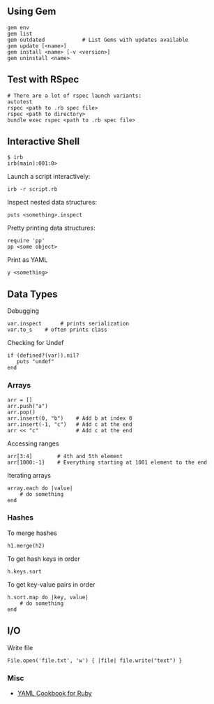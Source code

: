 ## Using Gem

    gem env
    gem list
    gem outdated            # List Gems with updates available
    gem update [<name>]
    gem install <name> [-v <version>]
    gem uninstall <name>

## Test with RSpec

    # There are a lot of rspec launch variants:
    autotest
    rspec <path to .rb spec file>
    rspec <path to directory>
    bundle exec rspec <path to .rb spec file>

## Interactive Shell

    $ irb
    irb(main):001:0>

Launch a script interactively:

    irb -r script.rb

Inspect nested data structures:

    puts <something>.inspect

Pretty printing data structures:

    require 'pp'
    pp <some object>

Print as YAML

    y <something>

## Data Types

Debugging

    var.inspect      # prints serialization
    var.to_s    # often prints class

Checking for Undef

    if (defined?(var)).nil?
       puts "undef"
    end

### Arrays

    arr = []
    arr.push("a")
    arr.pop()
    arr.insert(0, "b")    # Add b at index 0
    arr.insert(-1, "c")   # Add c at the end
    arr << "c"            # Add c at the end

Accessing ranges

    arr[3:4]        # 4th and 5th element
    arr[1000:-1]    # Everything starting at 1001 element to the end
   
Iterating arrays

    array.each do |value|
        # do something
    end   

### Hashes

To merge hashes

    h1.merge(h2)

To get hash keys in order

    h.keys.sort

To get key-value pairs in order

    h.sort.map do |key, value|
        # do something
    end

## I/O

Write file

    File.open('file.txt', 'w') { |file| file.write("text") }

### Misc

-   [YAML Cookbook for Ruby](http://yaml.org/YAML_for_ruby.html)

